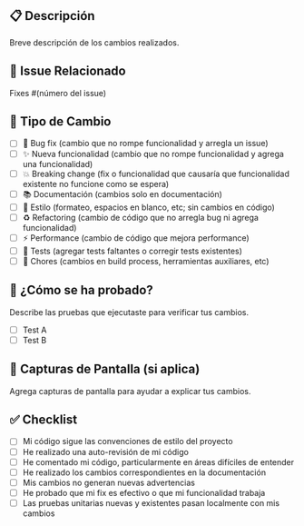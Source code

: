 ## 📋 Descripción
Breve descripción de los cambios realizados.

## 🔗 Issue Relacionado
Fixes #(número del issue)

## 🔄 Tipo de Cambio
- [ ] 🐛 Bug fix (cambio que no rompe funcionalidad y arregla un issue)
- [ ] ✨ Nueva funcionalidad (cambio que no rompe funcionalidad y agrega una funcionalidad)
- [ ] 💥 Breaking change (fix o funcionalidad que causaría que funcionalidad existente no funcione como se espera)
- [ ] 📚 Documentación (cambios solo en documentación)
- [ ] 🎨 Estilo (formateo, espacios en blanco, etc; sin cambios en código)
- [ ] ♻️ Refactoring (cambio de código que no arregla bug ni agrega funcionalidad)
- [ ] ⚡ Performance (cambio de código que mejora performance)
- [ ] 🧪 Tests (agregar tests faltantes o corregir tests existentes)
- [ ] 🔧 Chores (cambios en build process, herramientas auxiliares, etc)

## 🧪 ¿Cómo se ha probado?
Describe las pruebas que ejecutaste para verificar tus cambios.

- [ ] Test A
- [ ] Test B

## 📱 Capturas de Pantalla (si aplica)
Agrega capturas de pantalla para ayudar a explicar tus cambios.

## ✅ Checklist
- [ ] Mi código sigue las convenciones de estilo del proyecto
- [ ] He realizado una auto-revisión de mi código
- [ ] He comentado mi código, particularmente en áreas difíciles de entender
- [ ] He realizado los cambios correspondientes en la documentación
- [ ] Mis cambios no generan nuevas advertencias
- [ ] He probado que mi fix es efectivo o que mi funcionalidad trabaja
- [ ] Las pruebas unitarias nuevas y existentes pasan localmente con mis cambios 